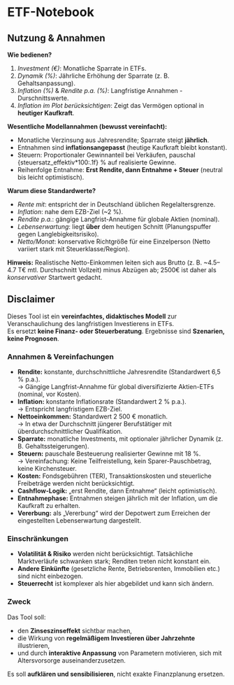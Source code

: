 # ETF-Notebook

## Nutzung & Annahmen

**Wie bedienen?**  
1. *Investment (€)*: Monatliche Sparrate in ETFs.  
2. *Dynamik (%)*: Jährliche Erhöhung der Sparrate (z. B. Gehaltsanpassung).  
3. *Inflation (%)* & *Rendite p.a. (%)*: Langfristige Annahmen - Durschnittswerte.  
4. *Inflation im Plot berücksichtigen*: Zeigt das Vermögen optional in **heutiger Kaufkraft**.  

**Wesentliche Modellannahmen (bewusst vereinfacht):**  
- Monatliche Verzinsung aus Jahresrendite; Sparrate steigt **jährlich**.  
- Entnahmen sind **inflationsangepasst** (heutige Kaufkraft bleibt konstant).  
- Steuern: Proportionaler Gewinnanteil bei Verkäufen, pauschal {steuersatz_effektiv*100:.1f} % auf realisierte Gewinne.  
- Reihenfolge Entnahme: **Erst Rendite, dann Entnahme + Steuer** (neutral bis leicht optimistisch).

**Warum diese Standardwerte?**  
- *Rente mit*: entspricht der in Deutschland üblichen Regelaltersgrenze.  
- *Inflation*: nahe dem EZB-Ziel (~2 %).  
- *Rendite p.a.*: gängige Langfrist-Annahme für globale Aktien (nominal).  
- *Lebenserwartung*: liegt **über** dem heutigen Schnitt (Planungspuffer gegen Langlebigkeitsrisiko).  
- *Netto/Monat*: konservative Richtgröße für eine Einzelperson (Netto variiert stark mit Steuerklasse/Region).  

**Hinweis:** Realistische Netto-Einkommen leiten sich aus Brutto (z. B. ~4.5–4.7 T€ mtl. Durchschnitt Vollzeit) minus Abzügen ab; 2500€ ist daher als *konservativer* Startwert gedacht.


## Disclaimer
Dieses Tool ist ein **vereinfachtes, didaktisches Modell** zur Veranschaulichung des langfristigen Investierens in ETFs.  
Es ersetzt **keine Finanz- oder Steuerberatung**. Ergebnisse sind **Szenarien, keine Prognosen**.

### Annahmen & Vereinfachungen
- **Rendite:** konstante, durchschnittliche Jahresrendite (Standardwert 6,5 % p.a.).  
  → Gängige Langfrist-Annahme für global diversifizierte Aktien-ETFs (nominal, vor Kosten).  
- **Inflation:** konstante Inflationsrate (Standardwert 2 % p.a.).  
  → Entspricht langfristigem EZB-Ziel.  
- **Nettoeinkommen:** Standardwert 2 500 € monatlich.  
  → In etwa der Durchschnitt jüngerer Berufstätiger mit überdurchschnittlicher Qualifikation.  
- **Sparrate:** monatliche Investments, mit optionaler jährlicher Dynamik (z. B. Gehaltssteigerungen).  
- **Steuern:** pauschale Besteuerung realisierter Gewinne mit 18 %.  
  → Vereinfachung: Keine Teilfreistellung, kein Sparer-Pauschbetrag, keine Kirchensteuer.  
- **Kosten:** Fondsgebühren (TER), Transaktionskosten und steuerliche Freibeträge werden nicht berücksichtigt.  
- **Cashflow-Logik:** „erst Rendite, dann Entnahme“ (leicht optimistisch).  
- **Entnahmephase:** Entnahmen steigen jährlich mit der Inflation, um die Kaufkraft zu erhalten.  
- **Vererbung:** als „Vererbung“ wird der Depotwert zum Erreichen der eingestellten Lebenserwartung dargestellt.

### Einschränkungen
- **Volatilität & Risiko** werden nicht berücksichtigt. Tatsächliche Marktverläufe schwanken stark; Renditen treten nicht konstant ein.  
- **Andere Einkünfte** (gesetzliche Rente, Betriebsrenten, Immobilien etc.) sind nicht einbezogen.  
- **Steuerrecht** ist komplexer als hier abgebildet und kann sich ändern.  

### Zweck
Das Tool soll:
- den **Zinseszinseffekt** sichtbar machen,  
- die Wirkung von **regelmäßigem Investieren über Jahrzehnte** illustrieren,  
- und durch **interaktive Anpassung** von Parametern motivieren, sich mit Altersvorsorge auseinanderzusetzen.

Es soll **aufklären und sensibilisieren**, nicht exakte Finanzplanung ersetzen.